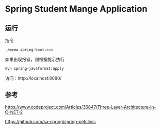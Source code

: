 # Spring Student Mange Application




## 运行

指令

```
./mvnw spring-boot:run
```



如果出现报错，则根据提示执行

```
mvn spring-javaformat:apply
```



访问：http://localhost:8080/





## 参考

https://www.codeproject.com/Articles/36847/Three-Layer-Architecture-in-C-NET-2

https://github.com/sa-spring/spring-petclinic

